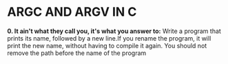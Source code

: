 # ARGC AND ARGV IN C
**0. It ain't what they call you, it's what you answer to:** Write a program that prints its name, followed by a new line.If you rename the program, it will print the new name, without having to compile it again. You should not remove the path before the name of the program

